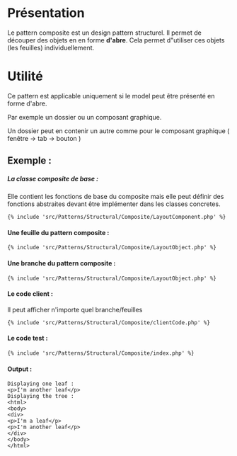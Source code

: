 # Présentation

Le pattern composite est un design pattern structurel.
Il permet de découper des objets en en forme **d'abre**.
Cela permet d"utiliser ces objets (les feuilles) individuellement.

# Utilité

Ce pattern est applicable uniquement si le model peut être présenté en forme d'abre.

Par exemple un dossier ou un composant graphique.

Un dossier peut en contenir un autre comme pour le composant graphique ( fenêtre -> tab -> bouton )

## Exemple :

##### La classe composite de base :

Elle contient les fonctions de base du composite mais
elle peut définir des fonctions abstraites devant être implémenter dans les classes concretes. 

```
{% include 'src/Patterns/Structural/Composite/LayoutComponent.php' %}
```

#### Une feuille du pattern composite :

```
{% include 'src/Patterns/Structural/Composite/LayoutObject.php' %}
```

#### Une branche du pattern composite :

```
{% include 'src/Patterns/Structural/Composite/LayoutObject.php' %}
```

#### Le code client :

Il peut afficher n'importe quel branche/feuilles

```
{% include 'src/Patterns/Structural/Composite/clientCode.php' %}
```

#### Le code test :

```
{% include 'src/Patterns/Structural/Composite/index.php' %}
```

#### Output :

```
Displaying one leaf : 
<p>I'm another leaf</p>
Displaying the tree : 
<html>
<body>
<div>
<p>I'm a leaf</p>
<p>I'm another leaf</p>
</div>
</body>
</html>
``` 